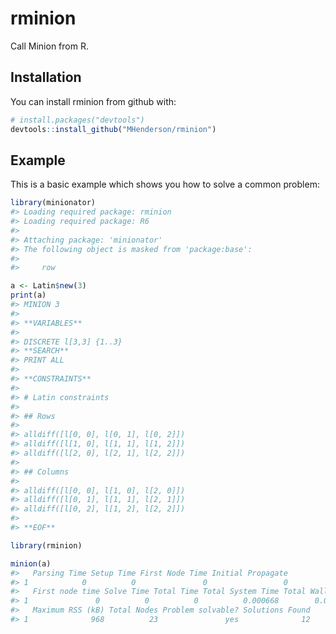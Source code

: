 
<!-- README.md is generated from README.Rmd. Please edit that file -->
rminion
=======

Call Minion from R.

Installation
------------

You can install rminion from github with:

``` r
# install.packages("devtools")
devtools::install_github("MHenderson/rminion")
```

Example
-------

This is a basic example which shows you how to solve a common problem:

``` r
library(minionator)
#> Loading required package: rminion
#> Loading required package: R6
#> 
#> Attaching package: 'minionator'
#> The following object is masked from 'package:base':
#> 
#>     row

a <- Latin$new(3)
print(a)
#> MINION 3
#> 
#> **VARIABLES**
#> 
#> DISCRETE l[3,3] {1..3}
#> **SEARCH**
#> PRINT ALL
#> 
#> **CONSTRAINTS**
#> 
#> # Latin constraints
#> 
#> ## Rows
#> 
#> alldiff([l[0, 0], l[0, 1], l[0, 2]])
#> alldiff([l[1, 0], l[1, 1], l[1, 2]])
#> alldiff([l[2, 0], l[2, 1], l[2, 2]])
#> 
#> ## Columns
#> 
#> alldiff([l[0, 0], l[1, 0], l[2, 0]])
#> alldiff([l[0, 1], l[1, 1], l[2, 1]])
#> alldiff([l[0, 2], l[1, 2], l[2, 2]])
#> 
#> **EOF**
```

``` r
library(rminion)

minion(a)
#>   Parsing Time Setup Time First Node Time Initial Propagate
#> 1            0          0               0                 0
#>   First node time Solve Time Total Time Total System Time Total Wall Time
#> 1               0          0          0          0.000668        0.000776
#>   Maximum RSS (kB) Total Nodes Problem solvable? Solutions Found
#> 1              968          23               yes              12
```
